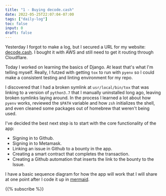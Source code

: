 ```yaml
---
title: "1 - Buying decode.cash"
date: 2022-05-25T22:07:04-07:00
tags: ["daily-log"]
toc: false
input: 0
draft: false
---
```

Yesterday I forgot to make a log, but I secured a URL for my website: [decode.cash](http://decode.cash). I bought it with AWS and still need to get it routing through Cloudflare.

Today I worked on learning the basics of Django. At least that's what I'm telling myself. Really, I futzed with getting `tox` to run with `pyenv` so I could make a consistent testing and linting environment for my repo.

I discovered that I had a broken symlink at `usr/local/bin/tox` that was linking to a version of `python3.7` that I manually uninstalled long ago, leaving broken symlinks laying around. In the process I learned a lot about how `pyenv` works, reviewed the `$PATH` variable and how `zsh` initializes the shell, and even cleaned some packages out of homebrew that weren't being used.

I've decided the best next step is to start with the core functionality of the app:

- Signing in to Github.
- Signing in to Metamask.
- Linking an issue in Github to a bounty in the app.
- Creating a smart contract that completes the transaction.
- Creating a Github automation that inserts the link to the bounty to the Issue.

I have a basic sequence diagram for how the app will work that I will share at one point after I code it up in [mermaid](https://mermaid-js.github.io/mermaid/#/sequenceDiagram).

{{% subscribe %}}
